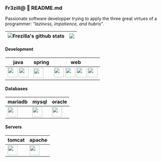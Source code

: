 ### Fr3zill@ :dizzy: README.md

Passionate software developper trying to apply the three great virtues of a programmer: *"laziness, impatience, and hubris"*.


| <img align="center" src="https://github-readme-stats.vercel.app/api?username=frezilla&show_icons=true&theme=transparent&include_all_commits=true&hide_border=true" alt="Frezilla's github stats" /> | <img align="center" src="https://github-readme-stats.vercel.app/api/top-langs/?username=frezilla&layout=compact&hide_border=true" /> |
| ------------- | ------------- |

#### Development

| java | spring | web |
| ------------- | ------------- | ------------- |
| <img height="32" width="32" src="https://cdn.jsdelivr.net/npm/simple-icons@v8/icons/openjdk.svg" /> <img height="32" width="32" src="https://cdn.jsdelivr.net/npm/simple-icons@v8/icons/apachemaven.svg" /> | <img height="32" width="32" src="https://cdn.jsdelivr.net/npm/simple-icons@v8/icons/spring.svg" /> | <img height="32" width="32" src="https://cdn.jsdelivr.net/npm/simple-icons@v8/icons/jquery.svg" /> <img height="32" width="32" src="https://cdn.jsdelivr.net/npm/simple-icons@v8/icons/javascript.svg" /> <img height="32" width="32" src="https://cdn.jsdelivr.net/npm/simple-icons@v8/icons/html5.svg" /> <img height="32" width="32" src="https://cdn.jsdelivr.net/npm/simple-icons@v8/icons/css3.svg" /> |


#### Databases

| mariadb | mysql | oracle |
| ------------- | ------------- | ------------- |
| <img height="32" width="32" src="https://cdn.jsdelivr.net/npm/simple-icons@v8/icons/mariadb.svg" /> | <img height="32" width="32" src="https://cdn.jsdelivr.net/npm/simple-icons@v8/icons/mysql.svg" /> | <img height="32" width="32" src="https://cdn.jsdelivr.net/npm/simple-icons@v8/icons/oracle.svg" /> |


#### Servers

| tomcat | apache |
| ------------- | ------------- |
| <img height="32" width="32" src="https://cdn.jsdelivr.net/npm/simple-icons@v8/icons/apachetomcat.svg" /> | <img height="32" width="32" src="https://cdn.jsdelivr.net/npm/simple-icons@v8/icons/apache.svg" /> |
